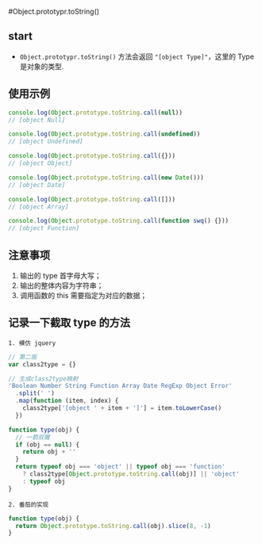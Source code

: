 #Object.prototypr.toString()

## start

- `Object.prototypr.toString()` 方法会返回 `"[object Type]"`，这里的 Type 是对象的类型.

## 使用示例

```js
console.log(Object.prototype.toString.call(null))
// [object Null]

console.log(Object.prototype.toString.call(undefined))
// [object Undefined]

console.log(Object.prototype.toString.call({}))
// [object Object]

console.log(Object.prototype.toString.call(new Date()))
// [object Date]

console.log(Object.prototype.toString.call([]))
// [object Array]

console.log(Object.prototype.toString.call(function swq() {}))
// [object Function]
```

## 注意事项

1. 输出的 type 首字母大写；
2. 输出的整体内容为字符串；
3. 调用函数的 this 需要指定为对应的数据；

## 记录一下截取 type 的方法

`1. 模仿 jquery`

```js
// 第二版
var class2type = {}

// 生成class2type映射
'Boolean Number String Function Array Date RegExp Object Error'
  .split(' ')
  .map(function (item, index) {
    class2type['[object ' + item + ']'] = item.toLowerCase()
  })

function type(obj) {
  // 一箭双雕
  if (obj == null) {
    return obj + ''
  }
  return typeof obj === 'object' || typeof obj === 'function'
    ? class2type[Object.prototype.toString.call(obj)] || 'object'
    : typeof obj
}
```

`2. 番茄的实现`

```js
function type(obj) {
  return Object.prototype.toString.call(obj).slice(8, -1)
}
```
